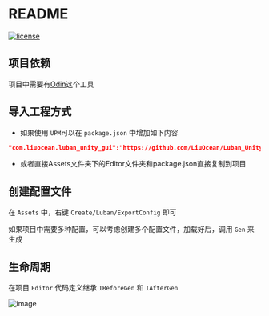 # README

[![license](http://img.shields.io/badge/license-MIT-blue.svg)](https://opensource.org/licenses/MIT)

## 项目依赖

项目中需要有[Odin](https://assetstore.unity.com/packages/tools/utilities/odin-inspector-and-serializer-89041)这个工具

## 导入工程方式

- 如果使用 `UPM`可以在 `package.json` 中增加如下内容

```json
"com.liuocean.luban_unity_gui":"https://github.com/LiuOcean/Luban_Unity_GUI.git?path=Assets/"
```

- 或者直接Assets文件夹下的Editor文件夹和package.json直接复制到项目



## 创建配置文件

在 `Assets` 中，右键 `Create/Luban/ExportConfig` 即可

如果项目中需要多种配置，可以考虑创建多个配置文件，加载好后，调用 `Gen` 来生成

## 生命周期

在项目 `Editor` 代码定义继承 `IBeforeGen` 和 `IAfterGen`

![image](https://github.com/LiuOcean/Luban_Unity_GUI/raw/main/Pics/GUI_Display.png)
